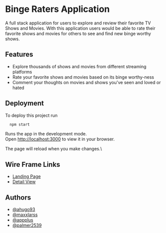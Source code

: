 # Binge Raters Application

A full stack application for users to explore and review their favorite TV Shows and Movies. 
With this application users would be able to rate their favorite shows and movies for others to see and find new binge worthy shows.



## Features

- Explore thousands of shows and movies from different streaming platforms
- Rate your favorite shows and movies based on its binge worthy-ness
- Comment your thoughts on movies and shows you've seen and loved or hated
 


## Deployment

To deploy this project run

```bash
  npm start
```

Runs the app in the development mode.\
Open [http://localhost:3000](http://localhost:3000) to view it in your browser.

The page will reload when you make changes.\

## Wire Frame Links
- [Landing Page](https://xd.adobe.com/view/2f95bc00-3edd-4a7e-bb7d-d3c99611ed30-7ac6/)
- [Detail View](https://xd.adobe.com/view/81d4e2fa-17e7-4ed0-a5ce-62c82bd2ff3d-d487/)


## Authors

- [@ahugo93](https://www.github.com/ahugo93)
- [@maxxlarss](https://www.github.com/maxxlarss)
- [@appplus](https://www.github.com/appplus)
- [@palmer2539](https://www.github.com/palmer2539)

